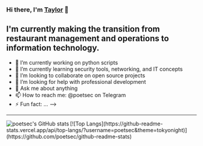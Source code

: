 ### Hi there, I'm [Taylor][linkedin] 👋

## I'm currently making the transition from restaurant management and operations to information technology.

- 🔭 I’m currently working on python scripts
- 🌱 I’m currently learning security tools, networking, and IT concepts
- 👯 I’m looking to collaborate on open source projects
- 🤔 I’m looking for help with professional development
- 💬 Ask me about anything
- 📫 How to reach me: @poetsec on Telegram
- ⚡ Fun fact: ...
-->

---

<img align="left" alt="poetsec's GitHub stats" src="https://github-readme-stats.vercel.app/api?username=poetsec&show_icons=true&theme=tokyonight" />
[![Top Langs](https://github-readme-stats.vercel.app/api/top-langs/?username=poetsec&theme=tokyonight)](https://github.com/poetsec/github-readme-stats)


[linkedin]: https://www.linkedin.com/in/taylor-shakespear/ 
